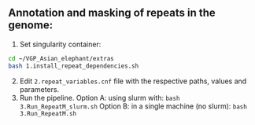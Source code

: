 ## Annotation and masking of repeats in the genome:
1) Set singularity container:
```bash
cd ~/VGP_Asian_elephant/extras
bash 1.install_repeat_dependencies.sh
```
2) Edit `2.repeat_variables.cnf` file with the respective paths, values and parameters.
3) Run the pipeline.
Option A: using slurm with: `bash 3.Run_RepeatM_slurm.sh`
Option B: in a single machine (no slurm): `bash 3.Run_RepeatM.sh`
